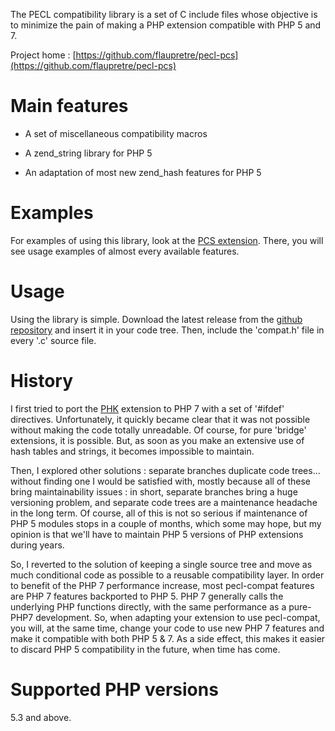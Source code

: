 The PECL compatibility library is a set of C include files whose objective is to minimize the pain of making a PHP extension compatible with PHP 5 and 7.

Project home : [https://github.com/flaupretre/pecl-pcs](https://github.com/flaupretre/pecl-pcs)

# Main features

- A set of miscellaneous compatibility macros

- A zend_string library for PHP 5

- An adaptation of most new zend_hash features for PHP 5

# Examples

For examples of using this library, look at the [PCS extension](https://github.com/flaupretre/pecl-pcs). There, you will see usage examples of almost every available features.

# Usage

Using the library is simple. Download the latest release from the [github repository](https://github.com/flaupretre/pecl-compat/releases) and insert it in your code tree. Then, include the 'compat.h' file in every '.c' source file.

# History

I first tried to port the [PHK](http://pecl.php.net/package/phk) extension to PHP 7 with a set of '#ifdef' directives. Unfortunately, it quickly became clear that it was not possible without making the code totally unreadable. Of course, for pure 'bridge' extensions, it is possible. But, as soon as you make an extensive use of hash tables and strings, it becomes impossible to maintain.

Then, I explored other solutions : separate branches duplicate code trees... without finding one I would be satisfied with, mostly because all of these bring maintainability issues : in short, separate branches bring a huge versioning problem, and separate code trees are a maintenance headache in the long term. Of course, all of this is not so serious if maintenance of PHP 5 modules stops in a couple of months, which some may hope, but my opinion is that we'll have to maintain PHP 5 versions of PHP extensions during years.

So, I reverted to the solution of keeping a single source tree and move as much conditional code as possible to a reusable compatibility layer. In order to benefit of the PHP 7 performance increase, most pecl-compat features are PHP 7 features backported to PHP 5. PHP 7 generally calls the underlying PHP functions directly, with the same performance as a pure-PHP7 development. So, when adapting your extension to use pecl-compat, you will, at the same time, change your code to use new PHP 7 features and make it compatible with both PHP 5 & 7. As a side effect, this makes it easier to discard PHP 5 compatibility in the future, when time has come.

# Supported PHP versions

5.3 and above.
